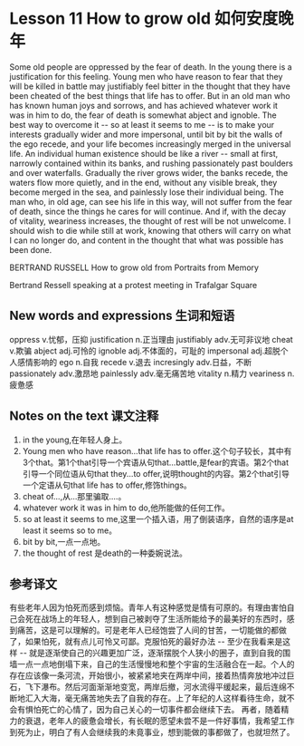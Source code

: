 # Lesson 11 How to grow old 如何安度晚年
Some old people are oppressed by the fear of death. In the young there is a justification for this feeling. Young men who have reason to fear that they will be killed in battle may justifiably feel bitter in the thought that they have been cheated of the best things that life has to offer. But in an old man who has known human joys and sorrows, and has achieved whatever work it was in him to do, the fear of death is somewhat abject and ignoble. The best way to overcome it -- so at least it seems to me -- is to make your interests gradually wider and more impersonal, until bit by bit the walls of the ego recede, and your life becomes increasingly merged in the universal life. An individual human existence should be like a river -- small at first, narrowly contained within its banks, and rushing passionately past boulders and over waterfalls. Gradually the river grows wider, the banks recede, the waters flow more quietly, and in the end, without any visible break, they become merged in the sea, and painlessly lose their individual being. The man who, in old age, can see his life in this way, will not suffer from the fear of death, since the things he cares for will continue. And if, with the decay of vitality, weariness increases, the thought of rest will be not unwelcome. I should wish to die while still at work, knowing that others will carry on what I can no longer do, and content in the thought that what was possible has been done.

BERTRAND RUSSELL How to grow old from Portraits from Memory
	
	
Bertrand Ressell speaking at a protest meeting in Trafalgar Square

## New words and expressions 生词和短语

oppress v.忧郁，压抑
justification n.正当理由
justifiably adv.无可非议地
cheat v.欺骗
abject adj.可怜的
ignoble adj.不体面的，可耻的
impersonal adj.超脱个人感情影响的
ego n.自我
recede v.退去
incresingly adv.日益，不断
passionately adv.激昂地
painlessly adv.毫无痛苦地
vitality n.精力
veariness n.疲惫感

## Notes on the text 课文注释

1. in the young,在年轻人身上。
2. Young men who have reason...that life has to offer.这个句子较长，其中有3个that。第1个that引导一个宾语从句that...battle,是fear的宾语。第2个that引导一个同位语从句that they...to offer,说明thought的内容。第2个that引导一个定语从句that life has to offer,修饰things。
3. cheat of...,从...那里骗取....。
4. whatever work it was in him to do,他所能做的任何工作。
5. so at least it seems to me,这里一个插入语，用了倒装语序，自然的语序是at least it seems so to me。
6. bit by bit,一点一点地。
7. the thought of rest 是death的一种委婉说法。

## 参考译文

有些老年人因为怕死而感到烦恼。青年人有这种感觉是情有可原的。有理由害怕自己会死在战场上的年轻人，想到自己被剥夺了生活所能给予的最美好的东西时，感到痛苦，这是可以理解的。可是老年人已经饱尝了人间的甘苦，一切能做的都做了，如果怕死，就有点儿可怜又可鄙。克服怕死的最好办法 -- 至少在我看来是这样 -- 就是逐渐使自己的兴趣更加广泛，逐渐摆脱个人狭小的圈子，直到自我的围墙一点一点地倒塌下来，自己的生活慢慢地和整个宇宙的生活融合在一起。个人的存在应该像一条河流，开始很小，被紧紧地夹在两岸中间，接着热情奔放地冲过巨石，飞下瀑布。然后河面渐渐地变宽，两岸后撤，河水流得平缓起来，最后连绵不断地汇入大海，毫无痛苦地失去了自我的存在。上了年纪的人这样看待生命，就不会有惧怕死亡的心情了，因为自己关心的一切事件都会继续下去。 再者，随着精力的衰退，老年人的疲惫会增长，有长眠的愿望未尝不是一件好事情，我希望工作到死为止，明白了有人会继续我的未竟事业，想到能做的事都做了，也就坦然了。
